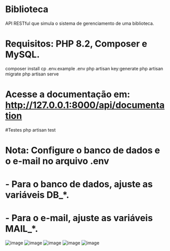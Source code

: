 # Biblioteca
API RESTful que simula o sistema de gerenciamento de uma biblioteca.

# Requisitos: PHP 8.2, Composer e MySQL.

composer install
cp .env.example .env
php artisan key:generate
php artisan migrate
php artisan serve

# Acesse a documentação em: http://127.0.0.1:8000/api/documentation

#Testes
php artisan test

# Nota: Configure o banco de dados e o e-mail no arquivo .env
#        - Para o banco de dados, ajuste as variáveis DB_*.
#        - Para o e-mail, ajuste as variáveis MAIL_*.

![image](https://github.com/user-attachments/assets/4fe57c6c-0bca-4441-9b2e-e4d749f3fdc2)
![image](https://github.com/user-attachments/assets/d619619e-83df-44de-a451-a8ba9c5d2f4f)
![image](https://github.com/user-attachments/assets/d5ab57fb-4bb8-48c9-90da-b5154682599a)
![image](https://github.com/user-attachments/assets/ffe845be-4973-4bc3-bec5-4026161b825d)
![image](https://github.com/user-attachments/assets/20996ef1-1110-4018-a6b7-9c5d13606b0c)
